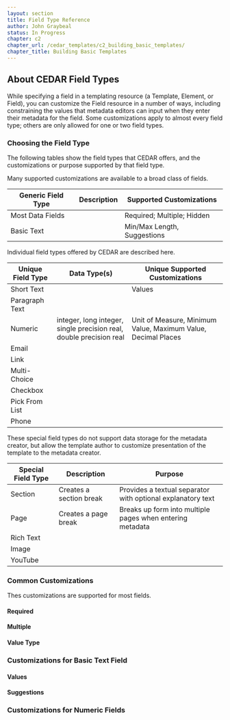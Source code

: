 ```yaml
---
layout: section
title: Field Type Reference
author: John Graybeal
status: In Progress
chapter: c2
chapter_url: /cedar_templates/c2_building_basic_templates/
chapter_title: Building Basic Templates
---
```





## **About CEDAR Field Types**

While specifying a field in a templating resource (a Template, Element, or Field), 
you can customize the Field resource in a number of ways,
including constraining the values that metadata editors can input 
when they enter their metadata for the field. 
Some customizations apply to almost every field type; 
others are only allowed for one or two field types.

### Choosing the Field Type

The following tables show the field types that CEDAR offers, 
and the customizations or purpose supported by that field type.

Many supported customizations are available to a broad class of fields. 

| Generic Field Type | Description | Supported Customizations |
| --------- | ----- | -------------- |
| Most Data Fields |  | Required; Multiple; Hidden |
| Basic Text |  |  Min/Max Length, Suggestions  |


Individual field types offered by CEDAR are described here.

| Unique Field Type | Data Type(s) | Unique Supported Customizations |
| --------- | ----- | -------------- |
| Short Text |   | Values  |
| Paragraph Text |   |   |
| Numeric   |  integer, long integer, single precision real, double precision real |  Unit of Measure, Minimum Value, Maximum Value, Decimal Places  |
| Email |   |   |
| Link |   |   |
| Multi-Choice |   |   |
| Checkbox |   |   |
| Pick From List |   |   |
| Phone |   |   |

These special field types do not support data storage for the metadata creator,
but allow the template author to customize presentation of the template
to the metadata creator.

| Special Field Type | Description | Purpose |
| --------- | --------- | ------- |
| Section | Creates a section break | Provides a textual separator with optional explanatory text  |
| Page | Creates a page break | Breaks up form into multiple pages when entering metadata |
| Rich Text |   |   |
| Image |   |   |
| YouTube |   |   |


### Common Customizations

Thes customizations are supported for most fields.

#### Required

#### Multiple

#### Value Type

### Customizations for Basic Text Field

#### Values

#### Suggestions


### Customizations for Numeric Fields



